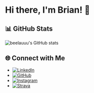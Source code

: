 # Hi there, I'm Brian! 👋

## 📊 GitHub Stats

![beelauuu's GitHub stats](https://github-readme-stats.vercel.app/api?username=beelauuu&show_icons=true&count_private=true&theme=radical)

## 🌐 Connect with Me

- [![LinkedIn](https://img.shields.io/badge/-LinkedIn-0A66C2?style=flat&logo=linkedin&logoColor=white)](https://www.linkedin.com/in/brian-lau-462999220/)
- [![GitHub](https://img.shields.io/badge/-GitHub-181717?style=flat&logo=github)](https://github.com/beelauuu)
- [![Instagram](https://img.shields.io/badge/-Instagram-E4405F?style=flat&logo=instagram&logoColor=white)](https://www.instagram.com/blauu__)
- [![Strava](https://img.shields.io/badge/-Strava-FC4C02?style=flat&logo=strava&logoColor=white)](https://www.strava.com/athletes/41098360)


